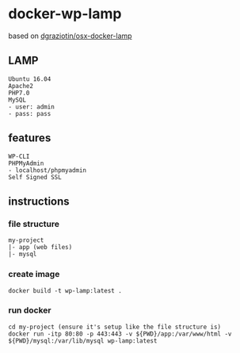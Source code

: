 # docker-wp-lamp

based on [dgraziotin/osx-docker-lamp](https://github.com/dgraziotin/osx-docker-lamp)

## LAMP
	Ubuntu 16.04
	Apache2
	PHP7.0
	MySQL
	- user: admin
	- pass: pass

## features
	WP-CLI
	PHPMyAdmin
	- localhost/phpmyadmin
	Self Signed SSL

## instructions

### file structure
	my-project
	|- app (web files)
	|- mysql
	
### create image
	docker build -t wp-lamp:latest .

### run docker
	cd my-project (ensure it's setup like the file structure is)
	docker run -itp 80:80 -p 443:443 -v ${PWD}/app:/var/www/html -v ${PWD}/mysql:/var/lib/mysql wp-lamp:latest
